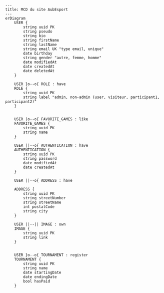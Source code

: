 ```mermaid
---
title: MCD du site AubEsport
---
erDiagram
    USER {
        string uuid PK
        string pseudo
        string bio
        string firstName
        string lastName
        string email UK "type email, unique"
        date birthday
        string gender "autre, femme, homme"
        date modifiedAt
        date createdAt
        date deletedAt
    }

    USER }o--o{ ROLE : have
    ROLE {
        string uuid PK
        string label "admin, non-admin (user, visiteur, participant1, participant2)"
    }


    USER |o--o{ FAVORITE_GAMES : like
    FAVORITE_GAMES {
        string uuid PK
        string name
    }
    
    USER ||--o{ AUTHENTICATION : have
    AUTHENTICATION {
        string uuid PK
        string password
        date modifiedAt
        date createdAt
    }

    USER ||--o{ ADDRESS : have
    
    ADDRESS {
        string uuid PK
        string streetNumber
        string streetName
        int postalCode
        string city
    }

    USER ||--|| IMAGE : own
    IMAGE {
        string uuid PK
        string link
    }


    USER }o--o{ TOURNAMENT : register
    TOURNAMENT {
        string uuid PK
        string name
        date startingDate
        date endingDate
        bool hasPaid   
    }

```

<!-- RELATIONSHIP
    |o	o|	Zero or one
    ||	||	Exactly one
    }o	o{	Zero or more (no upper limit)
    }|	|{	One or more (no upper limit) 

        CONTACT {
        int id
        string email "user or not ?"
        string name
        string message
        date date
    }
-->